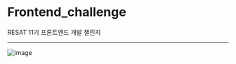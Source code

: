 # Frontend_challenge
RESAT 11기 프론트엔드 개발 챌린지
***
![image](https://github.com/user-attachments/assets/09ddf20e-e443-4c3e-aca1-7e142cc28bf0)
